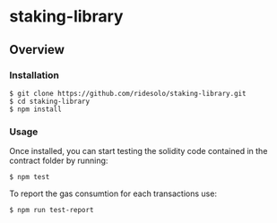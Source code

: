 
# staking-library

## Overview

### Installation

```console
$ git clone https://github.com/ridesolo/staking-library.git
$ cd staking-library
$ npm install
```

### Usage

Once installed, you can start testing the solidity code contained in the contract folder by running:

```console
$ npm test

```

To report the gas consumtion for each transactions use:

```console
$ npm run test-report

```



